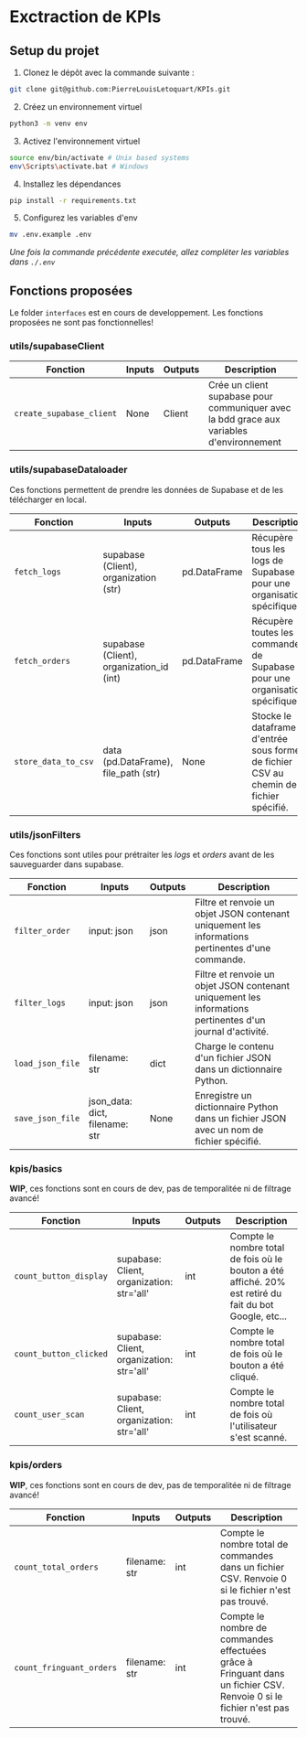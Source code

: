 # Exctraction de KPIs

## Setup du projet

1. Clonez le dépôt avec la commande suivante :

```sh
git clone git@github.com:PierreLouisLetoquart/KPIs.git
```

2. Créez un environnement virtuel

```sh
python3 -m venv env
```

3. Activez l'environnement virtuel

```sh
source env/bin/activate # Unix based systems
env\Scripts\activate.bat # Windows
```

4. Installez les dépendances

```sh
pip install -r requirements.txt
```

5. Configurez les variables d'env

```sh
mv .env.example .env
```

*Une fois la commande précédente executée, allez compléter les variables dans `./.env`*

## Fonctions proposées

Le folder `interfaces` est en cours de developpement. Les fonctions proposées ne sont pas fonctionnelles!

### utils/supabaseClient

| Fonction | Inputs | Outputs | Description |
| --- | --- | --- | --- |
| `create_supabase_client` | None | Client | Crée un client supabase pour communiquer avec la bdd grace aux variables d'environnement |

### utils/supabaseDataloader

Ces fonctions permettent de prendre les données de Supabase et de les télécharger en local.

| Fonction | Inputs | Outputs | Description |
| --- | --- | --- | --- |
| `fetch_logs` | supabase (Client), organization (str) | pd.DataFrame | Récupère tous les logs de Supabase pour une organisation spécifique. |
| `fetch_orders` | supabase (Client), organization_id (int) | pd.DataFrame | Récupère toutes les commandes de Supabase pour une organisation spécifique. |
| `store_data_to_csv` | data (pd.DataFrame), file_path (str) | None | Stocke le dataframe d'entrée sous forme de fichier CSV au chemin de fichier spécifié. |

### utils/jsonFilters

Ces fonctions sont utiles pour prétraiter les *logs* et *orders* avant de les sauveguarder dans supabase.

| Fonction        | Inputs                           | Outputs                             | Description                                                                      |
| ---             | ---                              | ---                                 | ---                                                                              |
| `filter_order`    | input: json                      | json                                | Filtre et renvoie un objet JSON contenant uniquement les informations pertinentes d'une commande. |
| `filter_logs`     | input: json                      | json                                | Filtre et renvoie un objet JSON contenant uniquement les informations pertinentes d'un journal d'activité. |
| `load_json_file`  | filename: str                    | dict                                | Charge le contenu d'un fichier JSON dans un dictionnaire Python.                   |
| `save_json_file`  | json_data: dict, filename: str   | None                                | Enregistre un dictionnaire Python dans un fichier JSON avec un nom de fichier spécifié. |

### kpis/basics

**WIP**, ces fonctions sont en cours de dev, pas de temporalitée ni de filtrage avancé!

| Fonction | Inputs | Outputs | Description |
| --- | --- | --- | --- |
| `count_button_display` | supabase: Client, organization: str='all' | int | Compte le nombre total de fois où le bouton a été affiché. 20% est retiré du fait du bot Google, etc... |
| `count_button_clicked` | supabase: Client, organization: str='all' | int | Compte le nombre total de fois où le bouton a été cliqué. |
| `count_user_scan` | supabase: Client, organization: str='all' | int | Compte le nombre total de fois où l'utilisateur s'est scanné. |

### kpis/orders

**WIP**, ces fonctions sont en cours de dev, pas de temporalitée ni de filtrage avancé!

| Fonction | Inputs | Outputs | Description |
| --- | --- | --- | --- |
| `count_total_orders` | filename: str | int | Compte le nombre total de commandes dans un fichier CSV. Renvoie 0 si le fichier n'est pas trouvé. |
| `count_fringuant_orders` | filename: str | int | Compte le nombre de commandes effectuées grâce à Fringuant dans un fichier CSV. Renvoie 0 si le fichier n'est pas trouvé. |
